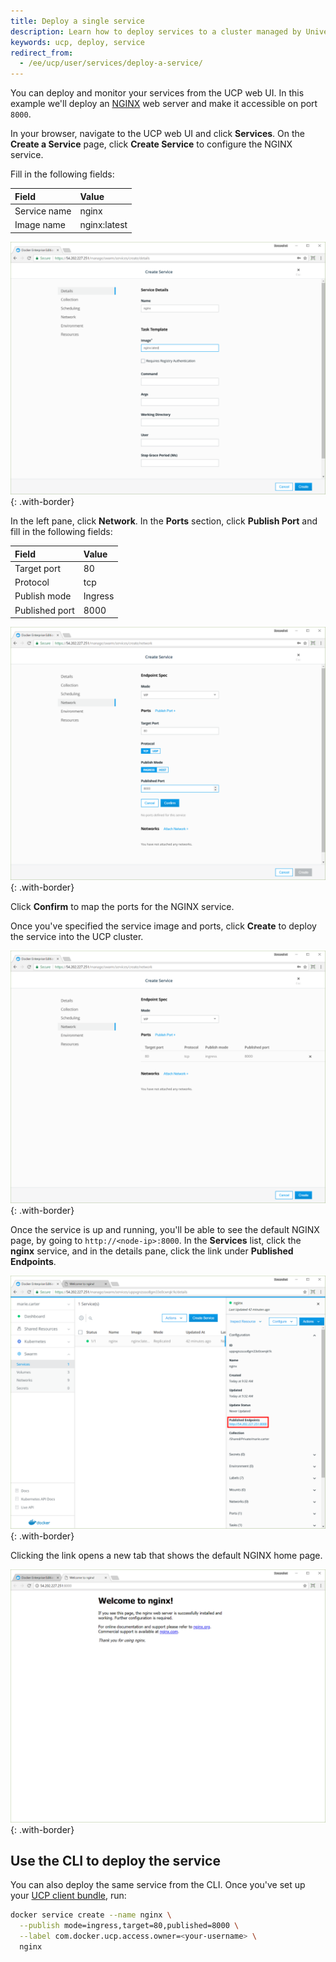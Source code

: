 ```yaml
---
title: Deploy a single service
description: Learn how to deploy services to a cluster managed by Universal Control Plane.
keywords: ucp, deploy, service
redirect_from:
  - /ee/ucp/user/services/deploy-a-service/
---
```


You can deploy and monitor your services from the UCP web UI. In this example
we'll deploy an [NGINX](https://www.nginx.com/) web server and make it
accessible on port `8000`.

In your browser, navigate to the UCP web UI and click **Services**. On the
**Create a Service** page, click **Create Service** to configure the
NGINX service.

Fill in the following fields:

| Field        | Value        |
|:-------------|:-------------|
| Service name | nginx        |
| Image name   | nginx:latest |

![](../images/deploy-a-service-1.png){: .with-border}

In the left pane, click **Network**. In the **Ports** section,
click **Publish Port** and fill in the following fields:

| Field          | Value   |
|:---------------|:--------|
| Target port    | 80      |
| Protocol       | tcp     |
| Publish mode   | Ingress |
| Published port | 8000    |

![](../images/deploy-a-service-2.png){: .with-border}

Click **Confirm** to map the ports for the NGINX service.

Once you've specified the service image and ports, click **Create** to
deploy the service into the UCP cluster.

![](../images/deploy-a-service-3.png){: .with-border}

Once the service is up and running, you'll be able to see the default NGINX
page, by going to `http://<node-ip>:8000`. In the **Services** list, click the
**nginx** service, and in the details pane, click the link under
**Published Endpoints**. 

![](../images/deploy-a-service-4.png){: .with-border}

Clicking the link opens a new tab that shows the default NGINX home page. 

![](../images/deploy-a-service-5.png){: .with-border}

## Use the CLI to deploy the service

You can also deploy the same service from the CLI. Once you've set up your
[UCP client bundle](../user-access/cli.md), run:

```bash
docker service create --name nginx \
  --publish mode=ingress,target=80,published=8000 \
  --label com.docker.ucp.access.owner=<your-username> \
  nginx
```

